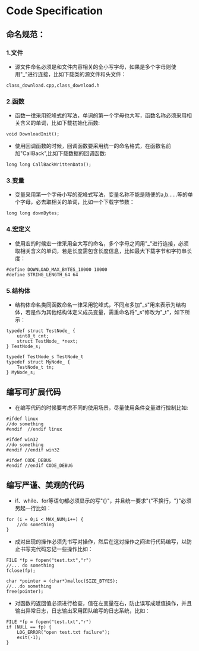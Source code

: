 # Code Specification
## 命名规范：
### 1.文件
* 源文件命名必须是和文件内容相关的全小写字母，如果是多个字母则使用"_"进行连接，比如下载类的源文件和头文件：
```
class_download.cpp,class_download.h
```
### 2.函数
* 函数一律采用驼峰式的写法，单词的第一个字母也大写，函数名称必须采用相关含义的单词，比如下载初始化函数:
```
void DownloadInit();
```
* 使用回调函数的时候，回调函数要采用统一的命名格式，在函数名前加"CallBack",比如下载数据的回调函数:
```
long long CallBackWrittenData();
```
### 3.变量
* 变量采用第一个字母小写的驼峰式写法，变量名称不能是随便的a,b……等的单个字母，必去取相关的单词，比如一个下载字节数：
```
long long downBytes;
```
### 4.宏定义
* 使用宏的时候宏一律采用全大写的命名，多个字母之间用"_"进行连接，必须取相关含义的单词，若是长度需包含长度信息，比如最大下载字节和字符串长度：
```
#define DOWNLOAD_MAX_BYTES_10000 10000
#define STRING_LENGTH_64 64
```
### 5.结构体
* 结构体命名类同函数命名一律采用驼峰式，不同点多加"_s"用来表示为结构体，若是作为其他结构体定义成员变量，需重命名将"_s"修改为"_t"，如下所示：
```
typedef struct TestNode_ {
    uint8_t cnt;
    struct TestNode_ *next;
} TestNode_s;

typedef TestNode_s TestNode_t
typedef struct MyNode_ {
    TestNode_t tn;
} MyNode_s;
```    
## 编写可扩展代码
* 在编写代码的时候要考虑不同的使用场景，尽量使用条件变量进行控制比如:
```
#ifdef linux
//do something
#endif  //endif linux

#ifdef win32
//do something
#endif //endif win32

#ifdef CODE_DEBUG
#endif //endif CODE_DEBUG
```
## 编写严谨、美观的代码
* if、while、for等语句都必须显示的写"{}"，并且统一要求"{"不换行，"}"必须另起一行比如：
```
for (i = 0;i < MAX_NUM;i++) {
	//do something
}
```
* 成对出现的操作必须先书写对操作，然后在这对操作之间进行代码编写，以防止书写完代码忘记一些操作比如：
```
FILE *fp = fopen("test.txt","r")
//... do something
fclose(fp);

char *pointer = (char*)malloc(SIZE_BTYES);
//...do something
free(pointer);
```
* 对函数的返回值必须进行检查，值在左变量在右，防止误写成赋值操作，并且输出异常日志，日志输出采用团队编写的日志系统，比如：
```
FILE *fp = fopen("test.txt","r")
if (NULL == fp) {
	LOG_ERROR("open test.txt failure");
	exit(-1);
}
```